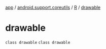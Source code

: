 [app](../../../index.md) / [android.support.coreutils](../../index.md) / [R](../index.md) / [drawable](.)

# drawable

`class drawable`
`class drawable`